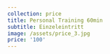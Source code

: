 ```yaml
---
collection: price
title: Personal Training 60min
subtitle: Einzeleintritt
image: /assets/price_3.jpg
price: '100'
---
```


